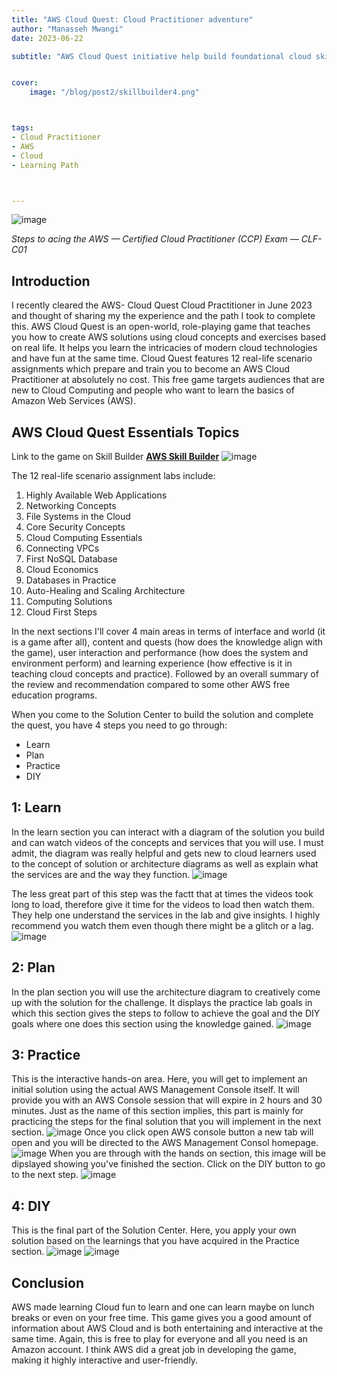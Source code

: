 ```yaml
---
title: "AWS Cloud Quest: Cloud Practitioner adventure"
author: "Manasseh Mwangi"
date: 2023-06-22

subtitle: "AWS Cloud Quest initiative help build foundational cloud skills"


cover:
    image: "/blog/post2/skillbuilder4.png"



tags:
- Cloud Practitioner
- AWS
- Cloud
- Learning Path



---
```

![image](/blog/post2/questbadge.png)

_Steps to acing the AWS — Certified Cloud Practitioner (CCP) Exam — CLF-C01_

## Introduction

I recently cleared the AWS- Cloud Quest Cloud Practitioner in June 2023 and thought of sharing my the experience and the path I took to complete this. AWS Cloud Quest is an open-world, role-playing game that teaches you how to create AWS solutions using cloud concepts and exercises based on real life. It helps you learn the intricacies of modern cloud technologies and have fun at the same time. Cloud Quest features 12 real-life scenario assignments which prepare and train you to become an AWS Cloud Practitioner at absolutely no cost. This free game targets audiences that are new to Cloud Computing and people who want to learn the basics of Amazon Web Services (AWS).

## AWS Cloud Quest Essentials Topics 

Link to the game on Skill Builder [**AWS Skill Builder**](https://explore.skillbuilder.aws/learn/course/11458/play/42651/play-cloud-quest-cloud-practitioner) 
![image](/blog/post2/skillbuilder.png)

The 12 real-life scenario assignment labs include:
1. Highly Available Web Applications 
2. Networking Concepts
3. File Systems in the Cloud
4. Core Security Concepts
5. Cloud Computing Essentials
6. Connecting VPCs
7. First NoSQL Database
8. Cloud Economics 
9. Databases in Practice 
10. Auto-Healing and Scaling Architecture
11.  Computing Solutions 
12.  Cloud First Steps

In the next sections I'll cover 4 main areas in terms of interface and world (it is a game after all), content and quests (how does the knowledge align with the game), user interaction and performance (how does the system and environment perform) and learning experience (how effective is it in teaching cloud concepts and practice). Followed by an overall summary of the review and recommendation compared to some other AWS free education programs.

When you come to the Solution Center to build the solution and complete the quest, you have 4 steps you need to go through:
- Learn
- Plan
- Practice
- DIY
## 1: Learn

In the learn section you can interact with a diagram of the solution you build and can watch videos of the concepts and services that you will use. I must admit, the diagram was really helpful and gets new to cloud learners used to the concept of solution or architecture diagrams as well as explain what the services are and the way they function.
![image](/blog/post2/learn1.png)

The less great part of this step was the factt that at times the videos took long to load, therefore give it time  for the videos to load then watch them. They help one understand the services in the lab and give insights. I highly recommend you watch them even though there might be a glitch or a lag.
![image](/blog/post2/learn2.png)

## 2: Plan

In the plan section you will use the architecture diagram to creatively come up with the solution for the challenge. It displays the practice lab goals in which this section gives the steps to follow to achieve the goal and the DIY goals where one does this section using the knowledge gained.
![image](/blog/post2/plan.png)

## 3: Practice

This is the interactive hands-on area. Here, you will get to implement an initial solution using the actual AWS Management Console itself. It will provide you with an AWS Console session that will expire in 2 hours and 30 minutes. Just as the name of this section implies, this part is mainly for practicing the steps for the final solution that you will implement in the next section.
![image](/blog/post2/practice.png)
Once you click open AWS console button a new tab will open and you will be directed to the AWS Management Consol homepage.
![image](/blog/post2/lab1.png)
When you are through with the hands on section, this image will be dipslayed showing you've finished the section. Click on the DIY button to go to the next step. 
![image](/blog/post2/prac2.jpg)

## 4: DIY
This is the final part of the Solution Center. Here, you apply your own solution based on the learnings that you have acquired in the Practice section.
![image](/blog/post2/diy.png)
![image](/blog/post2/congratulations.jpg)

## Conclusion
AWS made learning Cloud fun to learn and one can learn maybe on lunch breaks or even on your free time. This game gives you a good amount of information about AWS Cloud and is both entertaining and interactive at the same time. Again, this is free to play for everyone and all you need is an Amazon account. I think AWS did a great job in developing the game, making it highly interactive and user-friendly. 